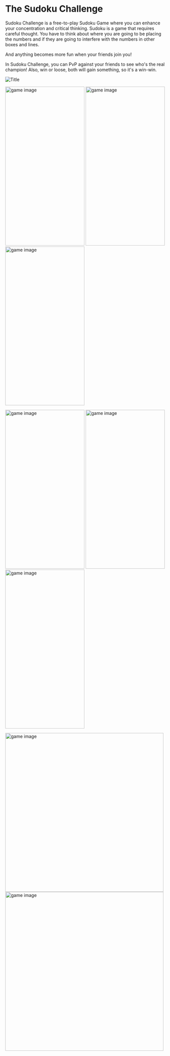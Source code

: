 # The Sudoku Challenge

Sudoku Challenge is a free-to-play Sudoku Game where you can enhance your concentration and critical thinking. Sudoku is a game that requires careful thought. You have to think about where you are going to be placing the numbers and if they are going to interfere with the numbers in other boxes and lines.

And anything becomes more fun when your friends join you! 

In Sudoku Challenge, you can PvP against your friends to see who's the real champion! Also, win or loose, both will gain something, so it's a win-win.

![Title](https://github.com/sw-257/Sudoku-Challenge/blob/master/images/iPhone%2011%20Pro%20Max%20-%209.png?raw=true)

<img src="https://raw.githubusercontent.com/sw-257/Sudoku-Challenge/master/images/IMG-20220523-WA0000.jpg" alt="game image" height="500" width="250" /> <img src="https://raw.githubusercontent.com/sw-257/Sudoku-Challenge/master/images/iPhone%2011%20Pro%20Max%20-%202.png" alt="game image" height="500" width="250" /> <img src="https://raw.githubusercontent.com/sw-257/Sudoku-Challenge/master/images/iPhone%2011%20Pro%20Max%20-%204.png" alt="game image" height="500" width="250" />

<img src="https://raw.githubusercontent.com/sw-257/Sudoku-Challenge/master/images/iPhone%2011%20Pro%20Max%20-%205.png" alt="game image" height="500" width="250" /> <img src="https://raw.githubusercontent.com/sw-257/Sudoku-Challenge/master/images/iPhone%2011%20Pro%20Max%20-%206.png" alt="game image" height="500" width="250" /> <img src="https://raw.githubusercontent.com/sw-257/Sudoku-Challenge/master/images/Screenshot_2022-05-22-18-11-10-90_0c6a600d05381610b47147f725b88e89.jpg" alt="game image" height="500" width="250" />

<img src="https://raw.githubusercontent.com/sw-257/Sudoku-Challenge/master/images/iPhone%2011%20Pro%20Max%20-%2013.png" alt="game image" height="500" />

<img src="https://raw.githubusercontent.com/sw-257/Sudoku-Challenge/master/images/iPhone%2011%20Pro%20Max%20-%208.png" alt="game image" height="500" />

















